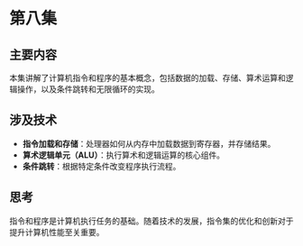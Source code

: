 # 第八集    


## 主要内容

本集讲解了计算机指令和程序的基本概念，包括数据的加载、存储、算术运算和逻辑操作，以及条件跳转和无限循环的实现。

## 涉及技术

- **指令加载和存储**：处理器如何从内存中加载数据到寄存器，并存储结果。
- **算术逻辑单元（ALU）**：执行算术和逻辑运算的核心组件。
- **条件跳转**：根据特定条件改变程序执行流程。

## 思考

指令和程序是计算机执行任务的基础。随着技术的发展，指令集的优化和创新对于提升计算机性能至关重要。

